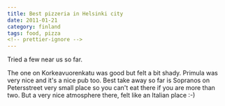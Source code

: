 ```yaml
---
title: Best pizzeria in Helsinki city
date: 2011-01-21
category: finland
tags: food, pizza
<!-- prettier-ignore -->
---
```


Tried a few near us so far.

The one on Korkeavuorenkatu was good but felt a bit shady. Primula was very nice and it's a nice pub too. Best take away so far is Sopranos on Petersstreet very small place so you can't eat there if you are more than two. But a very nice atmosphere there, felt like an Italian place :-)
